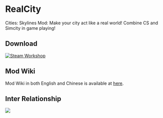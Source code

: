 # RealCity
Cities: Skylines Mod: Make your city act like a real world! Combine CS and Simcity in game playing!
## Download
[![Steam Workshop](https://img.shields.io/steam/downloads/1192503086.svg?label=Steam%20Workshop&logo=steam)](https://steamcommunity.com/sharedfiles/filedetails/?id=1192503086)
## Mod Wiki
Mod Wiki in both English and Chinese is available at [here](https://github.com/bac0id/RealCity-master/wiki).
## Inter Relationship
![](https://github.com/bac0id/RealCity-master/blob/master/img/RealCityFlow.jpg)
